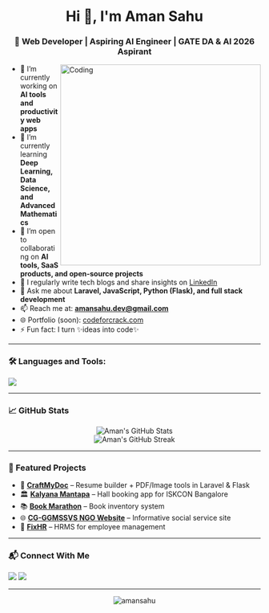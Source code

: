 <h1 align="center">Hi 👋, I'm Aman Sahu</h1>
<h3 align="center">🚀 Web Developer | Aspiring AI Engineer | GATE DA & AI 2026 Aspirant</h3>

<img align="right" alt="Coding" width="400" src="https://cdn.dribbble.com/users/1162077/screenshots/3848914/programmer.gif">

- 🔭 I’m currently working on **AI tools and productivity web apps**
- 🌱 I’m currently learning **Deep Learning, Data Science, and Advanced Mathematics**
- 👯 I’m open to collaborating on **AI tools, SaaS products, and open-source projects**
- 📝 I regularly write tech blogs and share insights on [LinkedIn](https://www.linkedin.com/in/aman-sahu-502a1b239/)
- 💬 Ask me about **Laravel, JavaScript, Python (Flask), and full stack development**
- 📫 Reach me at: **amansahu.dev@gmail.com**
- 🌐 Portfolio (soon): [codeforcrack.com](https://codeforcrack.com)
- ⚡ Fun fact: I turn ✨ideas into code✨

---

### 🛠️ Languages and Tools:

<p align="left">
  <img src="https://skillicons.dev/icons?i=php,laravel,js,html,css,tailwind,react,python,flask,mysql,git,github,vscode" />
</p>

---

### 📈 GitHub Stats

<p align="center">
  <img src="https://github-readme-stats.vercel.app/api?username=amansahu&show_icons=true&theme=tokyonight" alt="Aman's GitHub Stats" />
  <br/>
  <img src="https://github-readme-streak-stats.herokuapp.com/?user=amansahu&theme=tokyonight" alt="Aman's GitHub Streak" />
</p>

---

### 📂 Featured Projects

- 🔧 **[CraftMyDoc](https://github.com/amansahu)** – Resume builder + PDF/Image tools in Laravel & Flask
- 🏛️ **[Kalyana Mantapa](https://github.com/amansahu)** – Hall booking app for ISKCON Bangalore
- 📚 **[Book Marathon](https://github.com/amansahu)** – Book inventory system
- 🌐 **[CG-GGMSSVS NGO Website](https://github.com/amansahu)** – Informative social service site
- 👥 **[FixHR](https://github.com/amansahu)** – HRMS for employee management

---

### 📬 Connect With Me

<p align="left">
  <a href="https://www.linkedin.com/in/aman-k-codes/" target="_blank"><img src="https://img.shields.io/badge/-Aman%20Sahu-blue?style=for-the-badge&logo=Linkedin&logoColor=white"/></a>
  <a href="mailto:amansahu.dev@gmail.com"><img src="https://img.shields.io/badge/-Gmail-D14836?style=for-the-badge&logo=gmail&logoColor=white"/></a>
</p>

---

<!-- Optional: Visitor counter -->
<p align="center"> 
  <img src="https://komarev.com/ghpvc/?username=amansahu&label=Profile%20views&color=0e75b6&style=flat" alt="amansahu" /> 
</p>
